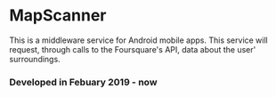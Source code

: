 # MapScanner
This is a middleware service for Android mobile apps. This service will request, through calls to the Foursquare's API, data about the user' surroundings.

### Developed in Febuary 2019 - now
